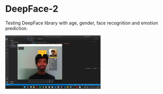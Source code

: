 # DeepFace-2
Testing DeepFace library with age, gender, face recognition and emotion prediction.

<img
  src="/Assets/Screenshot-2022-05-22.jpg"
  alt="DeepFace"
  title="DeepFace"
  style="display: inline-block; margin: 0 auto; max-width: 300px">
